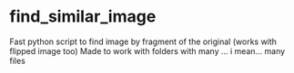 # find_similar_image
Fast python script to find image by fragment of the original (works with flipped image too)
Made to work with folders with many ... i mean... many files
